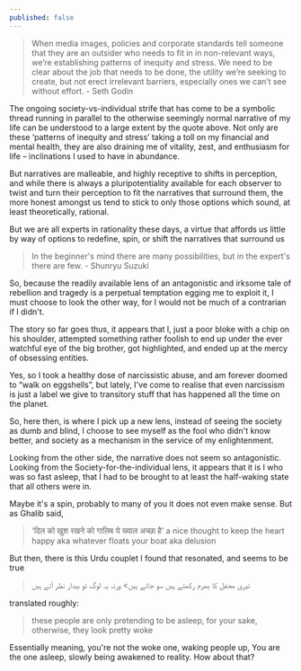 ```yaml
---
published: false
---
```

> When media images, policies and corporate standards tell someone that they are an outsider who needs to fit in in non-relevant ways, we’re establishing patterns of inequity and stress. We need to be clear about the job that needs to be done, the utility we’re seeking to create, but not erect irrelevant barriers, especially ones we can’t see without effort. - Seth Godin

The ongoing society-vs-individual strife that has come to be a symbolic thread running in parallel to the otherwise seemingly normal narrative of my life can be understood to a large extent by the quote above. Not only are these ‘patterns of inequity and stress’ taking a toll on my financial and mental health, they are also draining me of vitality, zest, and enthusiasm for life – inclinations I used to have in abundance.

But narratives are malleable, and highly receptive to shifts in perception, and while there is always a pluripotentiality available for each observer to twist and turn their perception to fit the narratives that surround them, the more honest amongst us tend to stick to only those options which sound, at least theoretically, rational.

But we are all experts in rationality these days, a virtue that affords us little by way of options to redefine, spin, or shift the narratives that surround us

> In the beginner's mind there are many possibilities, but in the expert's there are few. - Shunryu Suzuki

So, because the readily available lens of an antagonistic and irksome tale of rebellion and tragedy is a perpetual temptation egging me to exploit it, I must choose to look the other way, for I would not be much of a contrarian if I didn't.

The story so far goes thus, it appears that I, just a poor bloke with a chip on his shoulder, attempted something rather foolish to end up under the ever watchful eye of the big brother, got highlighted, and ended up at the mercy of obsessing entities. 

Yes, so I took a healthy dose of narcissistic abuse, and am forever doomed to “walk on eggshells”, but lately, I've come to realise that even narcissism is just a label we give to transitory stuff that has happened all the time on the planet.

So, here then, is where I pick up a new lens, instead of seeing the society as dumb and blind, I choose to see myself as the fool who didn't know better, and society as a mechanism in the service of my enlightenment.

Looking from the other side, the narrative does not seem so antagonistic. Looking from the Society-for-the-individual lens, it appears that it is I who was so fast asleep, that I had to be brought to at least the half-waking state that all others were in.

Maybe it's a spin, probably to many of you it does not even make sense. But as Ghalib said, 

> 'दिल को खुश रखने को गालिब ये ख्‍याल अच्‍छा है'
> a nice thought to keep the heart happy aka whatever floats your boat aka delusion

But then, there is this Urdu couplet I found that resonated, and seems to be true

> تیری محفل کا بھرم رکھتے ہیں سو جاتے ہیں> ورنہ یہ لوگ تو بیدار نظر آتے ہیں

translated roughly:

> these people are only pretending to be asleep, for your sake, 
otherwise, they look pretty woke

Essentially meaning, you're not the woke one, waking people up, You are the one asleep, slowly being awakened to reality. How about that?
